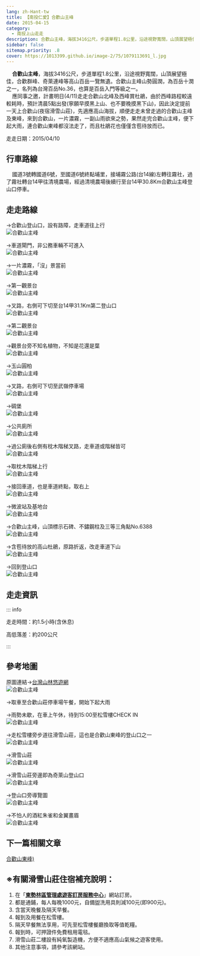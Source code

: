 ```yaml
---
lang: zh-Hant-tw
title: 【南投仁愛】合歡山主峰
date: 2015-04-15
category: 
  - 南投上山走走
description: 合歡山主峰，海拔3416公尺，步道單程1.8公里，沿途視野寬闊，山頂展望極佳，合歡群峰、奇萊連峰等高山百岳一覽無遺。合歡山主峰山勢圓潤，為百岳十潤之一，名列為台灣百岳No.36，也算是百岳入門等級之一。 應同事之邀，計畫明日(4/11)走走合歡山北峰及西峰賞杜鵑，由於西峰路程較遠較耗時，預計清晨5點出發(寧願早摸黑上山、也不要晚摸黑下山)，因此決定提前一天上合歡山(夜宿滑雪山莊)，先適應高山海拔，順便走走未曾走過的合歡山主峰及東峰，來到合歡山，一片濃霧，一副山雨欲來之勢，果然走完合歡山主峰，便下起大雨，連合歡山東峰都沒法走了，而且杜鵑花也僅僅含苞待放而已。
sidebar: false
sitemap.priority: .8
cover: https://1013399.github.io/image-2/75/1079113691_l.jpg
---
```


    **合歡山主峰**，海拔3416公尺，步道單程1.8公里，沿途視野寬闊，山頂展望極佳，合歡群峰、奇萊連峰等高山百岳一覽無遺。合歡山主峰山勢圓潤，為百岳十潤之一，名列為台灣百岳No.36，也算是百岳入門等級之一。  
    應同事之邀，計畫明日(4/11)走走合歡山北峰及西峰賞杜鵑，由於西峰路程較遠較耗時，預計清晨5點出發(寧願早摸黑上山、也不要晚摸黑下山)，因此決定提前一天上合歡山(夜宿滑雪山莊)，先適應高山海拔，順便走走未曾走過的合歡山主峰及東峰，來到合歡山，一片濃霧，一副山雨欲來之勢，果然走完合歡山主峰，便下起大雨，連合歡山東峰都沒法走了，而且杜鵑花也僅僅含苞待放而已。

走走日期：2015/04/10

## 行車路線
    國道3號轉國道6號，至國道6號終點埔里，接埔霧公路(台14線)左轉往霧社，過了霧社轉台14甲往清境農場，經過清境農場後續行至台14甲30.8Km合歡山主峰登山口停車。

## 走走路線
→合歡山登山口，設有路障，走車道往上行  
![合歡山主峰](https://1013399.github.io/image-2/75/1079114489_l.jpg)

→車道閘門，非公務車輛不可進入  
![合歡山主峰](https://1013399.github.io/image-2/75/1079113201_l.jpg)

→一片濃霧，「沒」景當前  
![合歡山主峰](https://1013399.github.io/image-2/75/1079113202_l.jpg)

→第一觀景台  
![合歡山主峰](https://1013399.github.io/image-2/75/1079115080_l.jpg)

→叉路，右側可下切至台14甲31.1Km第二登山口  
![合歡山主峰](https://1013399.github.io/image-2/75/1079113203_l.jpg)

→第二觀景台  
![合歡山主峰](https://1013399.github.io/image-2/75/1079115276_l.jpg)

→觀景台旁不知名植物，不知是花還是葉  
![合歡山主峰](https://1013399.github.io/image-2/75/1079114883_l.jpg)

→玉山圓柏  
![合歡山主峰](https://1013399.github.io/image-2/75/1079113409_l.jpg)

→叉路，右側可下切至武嶺停車場  
![合歡山主峰](https://1013399.github.io/image-2/75/1079113204_l.jpg)

→碉堡  
![合歡山主峰](https://1013399.github.io/image-2/75/1079115596_l.jpg)

→公共廁所  
![合歡山主峰](https://1013399.github.io/image-2/75/1079113690_l.jpg)

→過公廁後右側有枕木階梯叉路，走車道或階梯皆可  
![合歡山主峰](https://1013399.github.io/image-2/75/1079115186_l.jpg)

→取枕木階梯上行  
![合歡山主峰](https://1013399.github.io/image-2/75/1079113691_l.jpg)

→接回車道，也是車道終點，取右上  
![合歡山主峰](https://1013399.github.io/image-2/75/1079113207_l.jpg)

→微波站及基地台  
![合歡山主峰](https://1013399.github.io/image-2/75/1079113623_l.jpg)

→合歡山主峰，山頂標示石碑、不鏽鋼柱及三等三角點No.6388  
![合歡山主峰](https://1013399.github.io/image-2/75/1079115945_l.jpg)

→含苞待放的高山杜鵑，原路折返，改走車道下山  
![合歡山主峰](https://1013399.github.io/image-2/75/1079113624_l.jpg)

→回到登山口  
![合歡山主峰](https://1013399.github.io/image-2/75/1079114389_l.jpg)

## 走走資訊
::: info

走走時間：約1.5小時(含休息)

高低落差：約200公尺

:::

## 參考地圖  
原圖連結→[台灣山林悠遊網](http://recreation.forest.gov.tw/RA/RA_1_1.aspx?RA_ID=0300004)  
![合歡山主峰](https://1013399.github.io/image-2/75/1079118969_l.jpg)

→取車至合歡山莊停車場午餐，開始下起大雨

→雨勢未歇，在車上午休，待到15:00至松雪樓CHECK IN  
![合歡山主峰](https://1013399.github.io/image-2/75/1079115600_l.jpg)

→走松雪樓旁步道往滑雪山莊，這也是合歡山東峰的登山口之一  
![合歡山主峰](https://1013399.github.io/image-2/75/1079114390_l.jpg)

→滑雪山莊  
![合歡山主峰](https://1013399.github.io/image-2/75/1079114493_l.jpg)

→滑雪山莊旁邊即為奇萊山登山口  
![合歡山主峰](https://1013399.github.io/image-2/75/1079113626_l.jpg)

→登山口旁導覽圖  
![合歡山主峰](https://1013399.github.io/image-2/75/1079113693_l.jpg)

→不怕人的酒紅朱雀和金翼畫眉  
![合歡山主峰](https://1013399.github.io/image-2/75/1079214241_l.jpg)  


## 下一篇相關文章
[合歡山東峰)](/posts/post-74-2015-04-16.md)

## ※有關滑雪山莊住宿補充說明：
1. 在「**[東勢林區管理處遊客訂房服務中心](http://tsfs.forest.gov.tw/cht/index.php)**」網站訂房。  
2. 都是通鋪，每人每晚1000元，自備盥洗用具則減100元(即900元)。  
3. 含當天晚餐及隔天早餐。  
4. 報到及用餐在松雪樓。  
5. 隔天早餐無法享用，可先至松雪樓餐廳換取等值乾糧。  
6. 報到時，可押證件免費租用電毯。  
7. 滑雪山莊二樓設有純氧製造機，方便不適應高山氣候之遊客使用。  
8. 其他注意事項，請參考該網站。